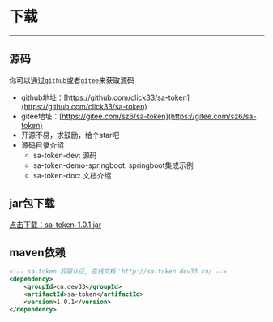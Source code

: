 # 下载

------

## 源码
你可以通过`github`或者`gitee`来获取源码
- github地址：[https://github.com/click33/sa-token](https://github.com/click33/sa-token)
- gitee地址：[https://gitee.com/sz6/sa-token](https://gitee.com/sz6/sa-token)
- 开源不易，求鼓励，给个star吧
- 源码目录介绍
	- sa-token-dev: 源码
	- sa-token-demo-springboot: springboot集成示例 
	- sa-token-doc: 文档介绍 



## jar包下载
[点击下载：sa-token-1.0.1.jar](https://color-test.oss-cn-qingdao.aliyuncs.com/sa-token/sa-token-1.0.1.jar)


## maven依赖
``` xml
<!-- sa-token 权限认证, 在线文档：http://sa-token.dev33.cn/ -->
<dependency>
	<groupId>cn.dev33</groupId>
	<artifactId>sa-token</artifactId>
	<version>1.0.1</version>
</dependency>
```





